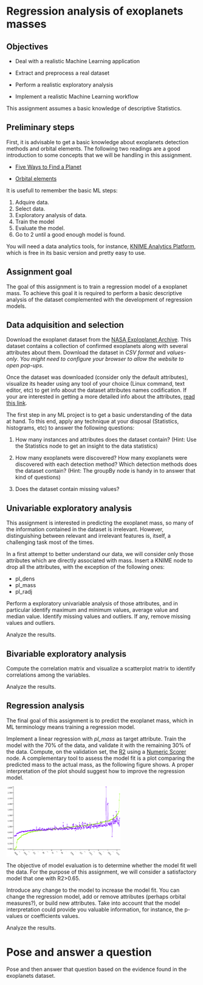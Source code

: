 # Regression analysis of exoplanets masses

## Objectives

* Deal with a realistic Machine Learning application 

* Extract and preprocess a real dataset

* Perform a realistic exploratory analysis

* Implement a realistic Machine Learning workflow

This assignment assumes a basic knowledge of descriptive Statistics.

## Preliminary steps

First, it is advisable to get a basic knowledge about exoplanets detection methods and orbital elements. The following two readings are a good introduction to some concepts that we will be handling in this assignment.

* [Five Ways to Find a Planet](https://exoplanets.nasa.gov/5-ways-to-find-a-planet/)

* [Orbital elements](https://en.wikipedia.org/wiki/Orbital_elements)

It is usefull to remember the basic ML steps:

1. Adquire data.
2. Select data.
3. Exploratory analysis of data.
4. Train the model
5. Evaluate the model.
6. Go to 2 until a good enough model is found.

You will need a data analytics tools, for instance, [KNIME Analytics Platform](https://www.knime.com/knime-software/knime-analytics-platform), which is free in its basic version and pretty easy to use. 

## Assignment goal

The goal of this assignment is to train a regression model of a exoplanet mass. To achieve this goal it is required to perform a basic descriptive analysis of the dataset complemented with the development of regression models.

## Data adquisition and selection

Download the exoplanet dataset from the [NASA Exploplanet Archive](https://exoplanetarchive.ipac.caltech.edu/cgi-bin/TblView/nph-tblView?app=ExoTbls&config=planets). This dataset contains a collection of confirmed exoplanets along with several attributes about them. Download the dataset in *CSV format* and *values-only*. *You might need to configure your browser to allow the website to open pop-ups*.

Once the dataset was downloaded (consider only the default attributes), visualize its header using any tool of your choice (Linux command, text editor, etc) to get info about the dataset attributes names codification. If your are interested in getting a more detailed info about the attributes, [read this link](https://exoplanetarchive.ipac.caltech.edu/docs/API_exoplanet_columns.html).

The first step in any ML project is to get a basic understanding of the data at hand. To this end, apply any technique at your disposal (Statistics, histograms, etc) to answer the following questions:

1. How many instances and attributes does the dataset contain? (Hint: Use the Statistics node to get an insight to the data statistics)

2. How many exoplanets were discovered? How many exoplanets were discovered with each detection method? Which detection methods does the dataset contain? (Hint: The groupBy node is handy in to answer that kind of questions)

3. Does the dataset contain missing values?

## Univariable exploratory analysis

This assignment is interested in predicting the exoplanet mass, so many of the information contained in the dataset is irrelevant. However, distinguishing between relevant and irrelevant features is, itself, a challenging task most of the times.

In a first attempt to better understand our data, we will consider only those attributes which are directly associated with mass. Insert a KNIME node to drop all the attributes, with the exception of the following ones:

* pl_dens
* pl_mass
* pl_radj

Perform a exploratory univariable analysis of those attributes, and in particular identify maximum and minimum values, average value and median value. Identify missing values and outliers. If any, remove missing values and outliers.

Analyze the results.

## Bivariable exploratory analysis

Compute the correlation matrix and visualize a scatterplot matrix to identify correlations among the variables. 

Analyze the results.

## Regression analysis

The final goal of this assignment is to predict the exoplanet mass, which in ML terminology means training a regression model.

Implement a linear regression with *pl_mass* as target attribute. Train the model with the 70% of the data, and validate it with the remaining 30% of the data. Compute, on the validation set, the [R2](https://en.wikipedia.org/wiki/Coefficient_of_determination) using a [Numeric Scorer](https://nodepit.com/node/org.knime.base.node.mine.scorer.numeric.NumericScorerNodeFactory) node. A complementary tool to assess the model fit is a plot comparing the predicted mass to the actual mass, as the following figure shows. A proper interpretation of the plot should suggest how to improve the regression model.

<img align="center" src="regression.png" width="300">

The objective of model evaluation is to determine whether the model fit well the data. For the purpose of this assignment, we will consider a satisfactory model that one with R2>0.65.

Introduce any change to the model to increase the model fit. You can change the regression model, add or remove attributes (perhaps orbital measures?), or build new attributes. Take into account that the model interpretation could provide you valuable information, for instance, the p-values or coefficients values.

Analyze the results.

# Pose and answer a question

Pose and then answer that question based on the evidence found in the exoplanets dataset.
